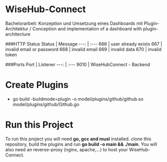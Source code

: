 # WiseHub-Connect
Bachelorarbeit: Konzeption und Umsetzung eines Dashboards mit Plugin-Architektur / Conception and implementation of a dashboard with plugin-architecture


###HTTP Status
Status | Message
---: | :---
666 | user already exists
667 | invalid email or password
668 | invalid email
669 | invalid data
670 | invalid token


###Ports
Port | Listener
---: | :---
9010 | WiseHubConnect - Backend


# Create Plugins
- go build -buildmode=plugin -o model/plugins/github/github.so model/plugins/github/Github.go 


# Run this Project
To run this project you will need <strong>go, gcc and musl</strong> installed.
clone this repository, build the plugins and run <strong>go build -o main && ./main</strong>. 
You will also need an reverse-proxy (nginx, apache,...) to host your WiseHub-Connect.
